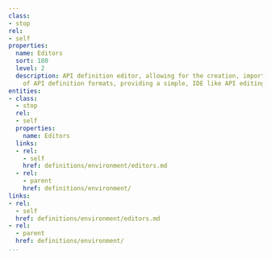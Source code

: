 ```yaml
---
class:
- stop
rel:
- self
properties:
  name: Editors
  sort: 180
  level: 2
  description: API definition editor, allowing for the creation, import, and export
    of API definition formats, providing a simple, IDE like API editing experience.
entities:
- class:
  - stop
  rel:
  - self
  properties:
    name: Editors
  links:
  - rel:
    - self
    href: definitions/environment/editors.md
  - rel:
    - parent
    href: definitions/environment/
links:
- rel:
  - self
  href: definitions/environment/editors.md
- rel:
  - parent
  href: definitions/environment/
...
```

